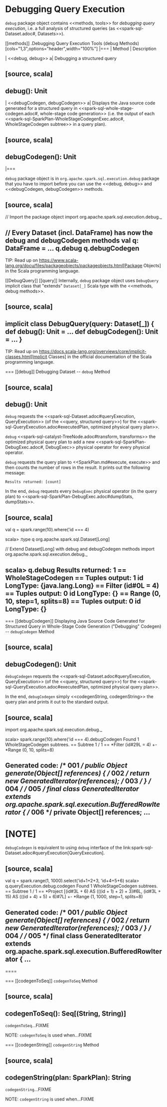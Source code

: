# Debugging Query Execution

`debug` package object contains <<methods, tools>> for *debugging query execution*, i.e. a full analysis of structured queries (as <<spark-sql-Dataset.adoc#, Datasets>>).

[[methods]]
.Debugging Query Execution Tools (debug Methods)
[cols="1,3",options="header",width="100%"]
|===
| Method
| Description

| <<debug, debug>>
a| Debugging a structured query

[source, scala]
----
debug(): Unit
----

| <<debugCodegen, debugCodegen>>
a| Displays the Java source code generated for a structured query in <<spark-sql-whole-stage-codegen.adoc#, whole-stage code generation>> (i.e. the output of each <<spark-sql-SparkPlan-WholeStageCodegenExec.adoc#, WholeStageCodegen subtree>> in a query plan).

[source, scala]
----
debugCodegen(): Unit
----
|===

`debug` package object is in `org.apache.spark.sql.execution.debug` package that you have to import before you can use the <<debug, debug>> and <<debugCodegen, debugCodegen>> methods.

[source, scala]
----
// Import the package object
import org.apache.spark.sql.execution.debug._

// Every Dataset (incl. DataFrame) has now the debug and debugCodegen methods
val q: DataFrame = ...
q.debug
q.debugCodegen
----

TIP: Read up on https://www.scala-lang.org/docu/files/packageobjects/packageobjects.html[Package Objects] in the Scala programming language.

[[DebugQuery]]
[[query]]
Internally, `debug` package object uses `DebugQuery` implicit class that "extends" `Dataset[_]` Scala type with the <<methods, debug methods>>.

[source, scala]
----
implicit class DebugQuery(query: Dataset[_]) {
  def debug(): Unit = ...
  def debugCodegen(): Unit = ...
}
----

TIP: Read up on https://docs.scala-lang.org/overviews/core/implicit-classes.html[Implicit Classes] in the official documentation of the Scala programming language.

=== [[debug]] Debugging Dataset -- `debug` Method

[source, scala]
----
debug(): Unit
----

`debug` requests the <<spark-sql-Dataset.adoc#queryExecution, QueryExecution>> (of the <<query, structured query>>) for the <<spark-sql-QueryExecution.adoc#executedPlan, optimized physical query plan>>.

`debug` <<spark-sql-catalyst-TreeNode.adoc#transform, transforms>> the optimized physical query plan to add a new <<spark-sql-SparkPlan-DebugExec.adoc#, DebugExec>> physical operator for every physical operator.

`debug` requests the query plan to <<SparkPlan.md#execute, execute>> and then counts the number of rows in the result. It prints out the following message:

```
Results returned: [count]
```

In the end, `debug` requests every `DebugExec` physical operator (in the query plan) to <<spark-sql-SparkPlan-DebugExec.adoc#dumpStats, dumpStats>>.

[source, scala]
----
val q = spark.range(10).where('id === 4)

scala> :type q
org.apache.spark.sql.Dataset[Long]

// Extend Dataset[Long] with debug and debugCodegen methods
import org.apache.spark.sql.execution.debug._

scala> q.debug
Results returned: 1
== WholeStageCodegen ==
Tuples output: 1
 id LongType: {java.lang.Long}
== Filter (id#0L = 4) ==
Tuples output: 0
 id LongType: {}
== Range (0, 10, step=1, splits=8) ==
Tuples output: 0
 id LongType: {}
----

=== [[debugCodegen]] Displaying Java Source Code Generated for Structured Query in Whole-Stage Code Generation ("Debugging" Codegen) -- `debugCodegen` Method

[source, scala]
----
debugCodegen(): Unit
----

`debugCodegen` requests the <<spark-sql-Dataset.adoc#queryExecution, QueryExecution>> (of the <<query, structured query>>) for the <<spark-sql-QueryExecution.adoc#executedPlan, optimized physical query plan>>.

In the end, `debugCodegen` simply <<codegenString, codegenString>> the query plan and prints it out to the standard output.

[source, scala]
----
import org.apache.spark.sql.execution.debug._

scala> spark.range(10).where('id === 4).debugCodegen
Found 1 WholeStageCodegen subtrees.
== Subtree 1 / 1 ==
*Filter (id#29L = 4)
+- *Range (0, 10, splits=8)

Generated code:
/* 001 */ public Object generate(Object[] references) {
/* 002 */   return new GeneratedIterator(references);
/* 003 */ }
/* 004 */
/* 005 */ final class GeneratedIterator extends org.apache.spark.sql.execution.BufferedRowIterator {
/* 006 */   private Object[] references;
...
----

[NOTE]
====
`debugCodegen` is equivalent to using `debug` interface of the link:spark-sql-Dataset.adoc#queryExecution[QueryExecution].

[source, scala]
----
val q = spark.range(1, 1000).select('id+1+2+3, 'id+4+5+6)
scala> q.queryExecution.debug.codegen
Found 1 WholeStageCodegen subtrees.
== Subtree 1 / 1 ==
*Project [(id#3L + 6) AS (((id + 1) + 2) + 3)#6L, (id#3L + 15) AS (((id + 4) + 5) + 6)#7L]
+- *Range (1, 1000, step=1, splits=8)

Generated code:
/* 001 */ public Object generate(Object[] references) {
/* 002 */   return new GeneratedIterator(references);
/* 003 */ }
/* 004 */
/* 005 */ final class GeneratedIterator extends org.apache.spark.sql.execution.BufferedRowIterator {
...
----
====

=== [[codegenToSeq]] `codegenToSeq` Method

[source, scala]
----
codegenToSeq(): Seq[(String, String)]
----

`codegenToSeq`...FIXME

NOTE: `codegenToSeq` is used when...FIXME

=== [[codegenString]] `codegenString` Method

[source, scala]
----
codegenString(plan: SparkPlan): String
----

`codegenString`...FIXME

NOTE: `codegenString` is used when...FIXME
